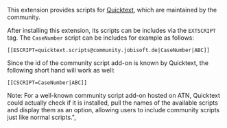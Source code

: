 This extension provides scripts for [Quicktext](https://addons.thunderbird.net/addon/quicktext/), which are maintained by the community.

After installing this extension, its scripts can be includes via the `EXTSCRIPT` tag. The `CaseNumber` script can be includes for example as follows:

```
[[ESCRIPT=quicktext.scripts@community.jobisoft.de|CaseNumber|ABC]]
```

Since the id of the community script add-on is known by Quicktext, the following short hand will work as well:

```
[[CSCRIPT=CaseNumber|ABC]]
```

Note: For a well-known community script add-on hosted on ATN, Quicktext could actually check if it is installed, pull the names of the available scripts and display them as an option, allowing users to include community scripts just like normal scripts.",
